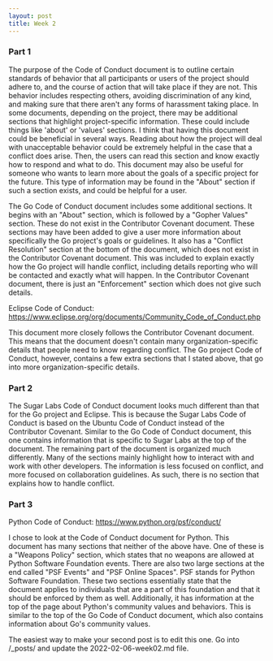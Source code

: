 ```yaml
---
layout: post
title: Week 2
---
```


### Part 1

The purpose of the Code of Conduct document is to outline certain standards of behavior that all participants or users of the project should adhere to, and the course of action that will take place if they are not. This behavior includes respecting others, avoiding discrimination of any kind, and making sure that there aren't any forms of harassment taking place. In some documents, depending on the project, there may be additional sections that highlight project-specific information. These could include things like 'about' or 'values' sections. I think that having this document could be beneficial in several ways. Reading about how the project will deal with unacceptable behavior could be extremely helpful in the case that a conflict does arise. Then, the users can read this section and know exactly how to respond and what to do. This document may also be useful for someone who wants to learn more about the goals of a specific project for the future. This type of information may be found in the "About" section if such a section exists, and could be helpful for a user. 

The Go Code of Conduct document includes some additional sections. It begins with an "About" section, which is followed by a "Gopher Values" section. These do not exist in the Contributor Covenant document. These sections may have been added to give a user more information about specifically the Go project's goals or guidelines. It also has a "Conflict Resolution" section at the bottom of the document, which does not exist in the Contributor Covenant document. This was included to explain exactly how the Go project will handle conflict, including details reporting who will be contacted and exactly what will happen. In the Contributor Covenant document, there is just an "Enforcement" section which does not give such details. 

Eclipse Code of Conduct: 
https://www.eclipse.org/org/documents/Community_Code_of_Conduct.php

This document more closely follows the Contributor Covenant document. This means that the document doesn't contain many organization-specific details that people need to know regarding conflict. The Go project Code of Conduct, however, contains a few extra sections that I stated above, that go into more organization-specific details. 

### Part 2

The Sugar Labs Code of Conduct document looks much different than that for the Go project and Eclipse. This is because the Sugar Labs Code of Conduct is based on the Ubuntu Code of Conduct instead of the Contributor Covenant. Similar to the Go Code of Conduct document, this one contains information that is specific to Sugar Labs at the top of the document. The remaining part of the document is organized much differently. Many of the sections mainly highlight how to interact with and work with other developers. The information is less focused on conflict, and more focused on collaboration guidelines. As such, there is no section that explains how to handle conflict. 

### Part 3

Python Code of Conduct:
https://www.python.org/psf/conduct/

I chose to look at the Code of Conduct document for Python. This document has many sections that neither of the above have. One of these is a "Weapons Policy" section, which states that no weapons are allowed at Python Software Foundation events. There are also two large sections at the end called "PSF Events" and "PSF Online Spaces". PSF stands for Python Software Foundation. These two sections essentially state that the document applies to individuals that are a part of this foundation and that it should be enforced by them as well. Additionally, it has information at the top of the page about Python's community values and behaviors. This is similar to the top of the Go Code of Conduct document, which also contains information about Go's community values. 






The easiest way to make your second post is to edit this one.
Go into /_posts/ and update the 2022-02-06-week02.md file.
